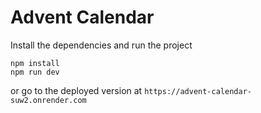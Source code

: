# Advent Calendar

Install the dependencies and run the project

```
npm install
npm run dev
```

or go to the deployed version at `https://advent-calendar-suw2.onrender.com`

